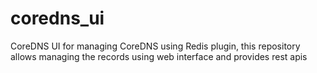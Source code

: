 # coredns_ui
CoreDNS UI for managing CoreDNS using Redis plugin, this repository allows managing the records using web interface and provides rest apis
